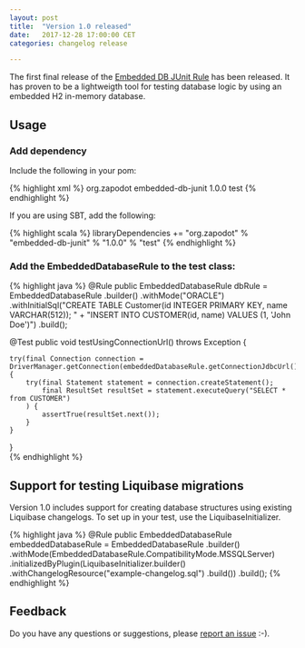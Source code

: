 ```yaml
---
layout: post
title:  "Version 1.0 released"
date:   2017-12-28 17:00:00 CET
categories: changelog release

---
```

The first final release of the [Embedded DB JUnit Rule](https://github.com/zapodot/embedded-db-junit) has been released. 
It has proven to be a lightweigth tool for testing database logic by using an embedded H2 in-memory database. 

## Usage

### Add dependency
Include the following in your pom:

{% highlight xml %}
<dependency>
    <groupId>org.zapodot</groupId>
    <artifactId>embedded-db-junit</artifactId>
    <version>1.0.0</version>
    <scope>test</scope>
</dependency>
{% endhighlight %}

If you are using SBT, add the following:

{% highlight scala %}
libraryDependencies += "org.zapodot" % "embedded-db-junit" % "1.0.0" % "test"
{% endhighlight %}

### Add the EmbeddedDatabaseRule to the test class:

{% highlight java %}
@Rule
public EmbeddedDatabaseRule dbRule = EmbeddedDatabaseRule
                                        .builder()
                                        .withMode("ORACLE")
                                        .withInitialSql("CREATE TABLE Customer(id INTEGER PRIMARY KEY, name VARCHAR(512)); "
                                                        + "INSERT INTO CUSTOMER(id, name) VALUES (1, 'John Doe')")
                                        .build();
                                        
@Test
public void testUsingConnectionUrl() throws Exception {

    try(final Connection connection = DriverManager.getConnection(embeddedDatabaseRule.getConnectionJdbcUrl())) {
        try(final Statement statement = connection.createStatement();
            final ResultSet resultSet = statement.executeQuery("SELECT * from CUSTOMER")
        ) {
            assertTrue(resultSet.next());
        }
    }

}                                        
{% endhighlight %}

## Support for testing Liquibase migrations
Version 1.0 includes support for creating database structures using existing Liquibase changelogs. To set up in your test, use the LiquibaseInitializer.

{% highlight java %}
@Rule
public EmbeddedDatabaseRule embeddedDatabaseRule = EmbeddedDatabaseRule
        .builder()
        .withMode(EmbeddedDatabaseRule.CompatibilityMode.MSSQLServer)
        .initializedByPlugin(LiquibaseInitializer.builder()
                .withChangelogResource("example-changelog.sql")
                .build())
        .build();
{% endhighlight %}

## Feedback
Do you have any questions or suggestions, please [report an issue](https://github.com/zapodot/embedded-db-junit/issues) :-). 

